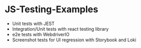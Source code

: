 # JS-Testing-Examples

* Unit tests with JEST
* Integration/Unit tests with react testing library
* e2e tests with WebdriverIO
* Screenshot tests for UI regression with Storybook and Loki
